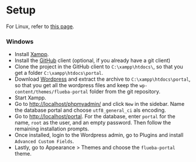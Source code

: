 # Setup

For Linux, refer to [this page](https://github.com/fluechtlingshilfe-babelsberg/forum).

### Windows
- Install [Xampp](https://www.apachefriends.org/index.html).
- Install the [GitHub](https://desktop.github.com/) client (optional, if you already have a git client)
- Clone the project in the GitHub client to `C:\xampp\htdocs\`, so that you get a folder `C:\xampp\htdocs\portal`.
- Download [Wordpress](https://wordpress.org) and extract the archive to `C:\xampp\htdocs\portal`, so that you get all the wordpress files and keep the `wp-content/themes/flueba-portal` folder from the git repository.
- Start Xampp.
- Go to [http://localhost/phpmyadmin/]() and click `New` in the sidebar. Name the database portal and choose `utf8_general_ci` als encoding.
- Go to [http://localhost/portal](). For the database, enter `portal` for the name, `root` as the user, and an empty password. Then follow the remaining installation prompts.
- Once installed, login to the Wordpress admin, go to Plugins and install `Advanced Custom Fields`.
- Lastly, go to Appearance > Themes and choose the `flueba-portal` theme.
